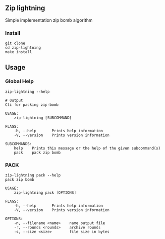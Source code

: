 ## Zip lightning

Simple implementation zip bomb algorithm

### Install
```shell
git clone 
cd zip-lightning
make install
```

## Usage
### Global Help
```shell
zip-lightning --help

# Output
Cli for packing zip-bomb

USAGE:
    zip-lightning [SUBCOMMAND]

FLAGS:
    -h, --help       Prints help information
    -V, --version    Prints version information

SUBCOMMANDS:
    help    Prints this message or the help of the given subcommand(s)
    pack    pack zip bomb
```

### PACK
```shell
zip-lightning pack --help
pack zip bomb

USAGE:
    zip-lightning pack [OPTIONS]

FLAGS:
    -h, --help       Prints help information
    -V, --version    Prints version information

OPTIONS:
    -n, --filename <name>    name output file
    -r, --rounds <rounds>    archive rounds
    -s, --size <size>        file size in bytes
```